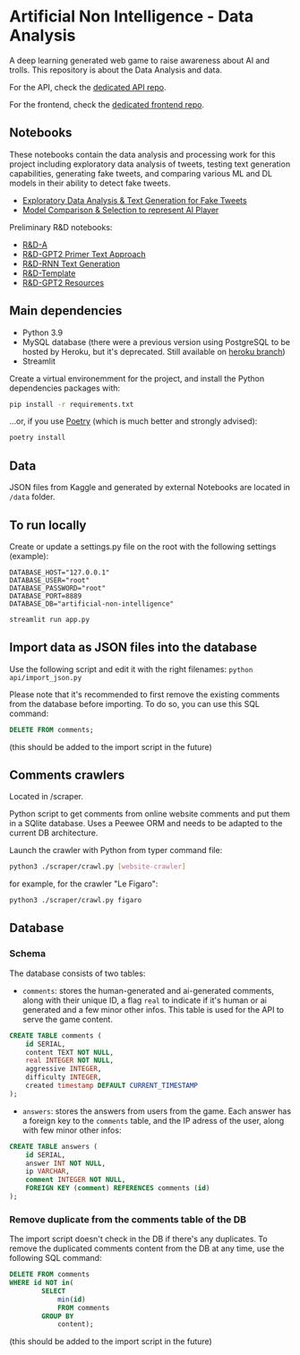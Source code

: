 # Artificial Non Intelligence - Data Analysis

A deep learning generated web game to raise awareness about AI and trolls.
This repository is about the Data Analysis and data.

For the API, check the [dedicated API repo](https://github.com/bolinocroustibat/artificial-non-intelligence-api).

For the frontend, check the [dedicated frontend repo](https://github.com/bolinocroustibat/artificial-non-intelligence-frontend).

## Notebooks

These notebooks contain the data analysis and processing work for this project including exploratory data analysis of tweets, testing text generation capabilities, generating fake tweets, and comparing various ML and DL models in their ability to detect fake tweets.     

- [Exploratory Data Analysis & Text Generation for Fake Tweets](https://colab.research.google.com/drive/1ZcTjCIe_RXHtVwk9v_z5SlwRmfdnEBfM?usp=sharing)
- [Model Comparison & Selection to represent AI Player](https://colab.research.google.com/drive/1INR2W0NlG5qYsan94eS-hUvSOmzBO38O?usp=sharing)

Preliminary R&D notebooks: 
- [R&D-A](https://colab.research.google.com/drive/1pjQPQVu6jJOYleQ1VoCv_kRtPeVgc3NR)
- [R&D-GPT2 Primer Text Approach](https://colab.research.google.com/drive/1NHUtwSCIZSj4I8q8KmLBY3SKtP6mTEDB)
- [R&D-RNN Text Generation](https://colab.research.google.com/drive/1Wm9Go9oA6_wQz5gGinOfYJxkUWulvXjL)
- [R&D-Template](https://colab.research.google.com/drive/1FevBBLTL4EByWy49a-EUx5fHmr_z6I2M)
- [R&D-GPT2 Resources](https://colab.research.google.com/drive/1PTbX8Ncl-OiZgqut6X06a4yKZ2roGItF?usp=sharing)

## Main dependencies

- Python 3.9
- MySQL database (there were a previous version using PostgreSQL to be hosted by Heroku, but it's deprecated. Still available on [heroku branch](https://github.com/bolinocroustibat/artificial-non-intelligence-data/tree/heroku))
- Streamlit

Create a virtual environemment for the project, and install the Python dependencies packages with:
```sh
pip install -r requirements.txt
```

...or, if you use [Poetry](https://python-poetry.org/) (which is much better and strongly advised):
```sh
poetry install
```

## Data

JSON files from Kaggle and generated by external Notebooks are located in `/data` folder.


## To run locally

Create or update a settings.py file on the root with the following settings (example):
```
DATABASE_HOST="127.0.0.1"
DATABASE_USER="root"
DATABASE_PASSWORD="root"
DATABASE_PORT=8889
DATABASE_DB="artificial-non-intelligence"
```

```sh
streamlit run app.py
```


## Import data as JSON files into the database

Use the following script and edit it with the right filenames:
`python api/import_json.py`

Please note that it's recommended to first remove the existing comments from the database before importing. To do so, you can use this SQL command:
```sql
DELETE FROM comments;
```
(this should be added to the import script in the future)


## Comments crawlers

Located in /scraper.

Python script to get comments from online website comments and put them in a SQlite database. Uses a Peewee ORM and needs to be adapted to the current DB architecture.

Launch the crawler with Python from typer command file:
```sh
python3 ./scraper/crawl.py [website-crawler]
```

for example, for the crawler "Le Figaro":
```sh
python3 ./scraper/crawl.py figaro
```


## Database

### Schema

The database consists of two tables:

- `comments`: stores the human-generated and ai-generated comments, along with their unique ID, a flag `real` to indicate if it's human or ai generated and a few minor other infos. This table is used for the API to serve the game content.
```sql
CREATE TABLE comments (
	id SERIAL,
	content TEXT NOT NULL,
	real INTEGER NOT NULL,
	aggressive INTEGER,
	difficulty INTEGER,
	created timestamp DEFAULT CURRENT_TIMESTAMP
);
```

- `answers`: stores the answers from users from the game. Each answer has a foreign key to the `comments` table, and the IP adress of the user, along with few minor other infos:
```sql
CREATE TABLE answers (
	id SERIAL,
	answer INT NOT NULL,
	ip VARCHAR,
	comment INTEGER NOT NULL,
	FOREIGN KEY (comment) REFERENCES comments (id)
);
```


### Remove duplicate from the comments table of the DB

The import script doesn't check in the DB if there's any duplicates.
To remove the duplicated comments content from the DB at any time, use the following SQL command:
```sql
DELETE FROM comments
WHERE id NOT in(
		SELECT
			min(id)
			FROM comments
		GROUP BY
			content);
```
(this should be added to the import script in the future)
